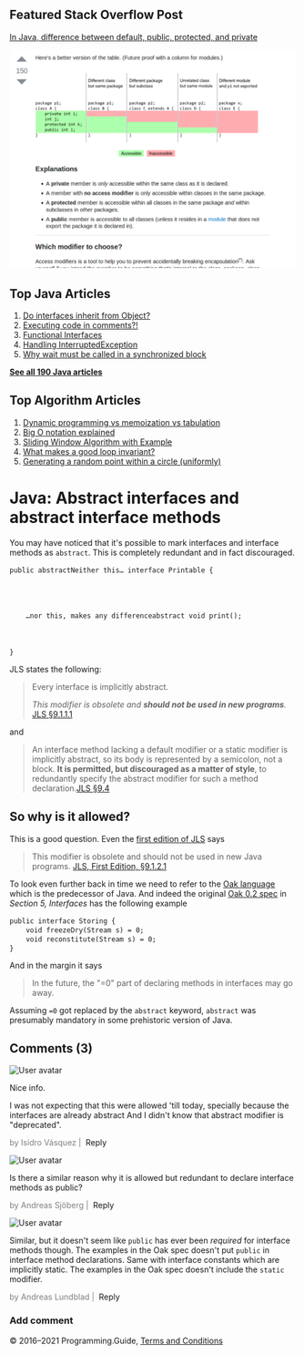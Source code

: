 <span class="underline"></span>

<span class="underline"></span>

Featured Stack Overflow Post
----------------------------

[In Java, difference between default, public, protected, and private](https://stackoverflow.com/a/33627846/276052)  
  
[<img src="../images/so-featured-33627846.png" alt="StackOverflow screenshot thumbnail" class="screenshot" />](https://stackoverflow.com/a/33627846/276052)

<span class="underline"></span>

Top Java Articles
-----------------

1.  [Do interfaces inherit from Object?](do-interfaces-inherit-from-object.html)
2.  [Executing code in comments?!](executing-code-in-comments.html)
3.  [Functional Interfaces](functional-interfaces.html)
4.  [Handling InterruptedException](handling-interrupted-exceptions.html)
5.  [Why wait must be called in a synchronized block](why-wait-must-be-in-synchronized.html)

[**See all 190 Java articles**](index.html)

Top Algorithm Articles
----------------------

1.  [Dynamic programming vs memoization vs tabulation](../dynamic-programming-vs-memoization-vs-tabulation.html)
2.  [Big O notation explained](../big-o-notation-explained.html)
3.  [Sliding Window Algorithm with Example](../sliding-window-example.html)
4.  [What makes a good loop invariant?](../what-makes-a-good-loop-invariant.html)
5.  [Generating a random point within a circle (uniformly)](../random-point-within-circle.html)

Java: Abstract interfaces and abstract interface methods
========================================================

You may have noticed that it's possible to mark interfaces and interface methods as `abstract`. This is completely redundant and in fact discouraged.

    public abstractNeither this… interface Printable {




        …nor this, makes any differenceabstract void print();



    }

JLS states the following:

> Every interface is implicitly abstract.
>
> <span class="small">*This modifier is obsolete and **should not be used in new programs**.*</span> <a href="https://docs.oracle.com/javase/specs/jls/se8/html/jls-9.html#jls-9.1.1.1" class="quote-source">JLS §9.1.1.1</a>

and

> An interface method lacking a default modifier or a static modifier is implicitly abstract, so its body is represented by a semicolon, not a block. **It is permitted, but discouraged as a matter of style**, to redundantly specify the abstract modifier for such a method declaration.<a href="https://docs.oracle.com/javase/specs/jls/se8/html/jls-9.html#jls-9.4" class="quote-source">JLS §9.4</a>

So why is it allowed?
---------------------

This is a good question. Even the [first edition of JLS](http://web.archive.org/web/20091123225637/http://java.sun.com/docs/books/jls/first_edition/html/9.doc.html#30820) says

> This modifier is obsolete and should not be used in new Java programs. <a href="http://web.archive.org/web/20091123225637/http://java.sun.com/docs/books/jls/first_edition/html/9.doc.html#30820)" class="quote-source">JLS, First Edition, §9.1.2.1</a>

To look even further back in time we need to refer to the [Oak language](http://en.wikipedia.org/wiki/Oak_%28programming_language%29) which is the predecessor of Java. And indeed the original [Oak 0.2 spec](http://aioo.be/mirrored/OakSpec0.2.pdf) in *Section 5, Interfaces* has the following example

    public interface Storing {
        void freezeDry(Stream s) = 0;
        void reconstitute(Stream s) = 0;
    }

And in the margin it says

> In the future, the "=0" part of declaring methods in interfaces may go away.

Assuming `=0` got replaced by the `abstract` keyword, `abstract` was presumably mandatory in some prehistoric version of Java.

Comments (3)
------------

![User avatar](https://www.gravatar.com/avatar/d41d8cd98f00b204e9800998ecf8427e?d=mp)

Nice info.

I was not expecting that this were allowed 'till today, specially because the interfaces are already abstract And I didn't know that abstract modifier is "deprecated".

<span style="color: grey">by Isidro Vásquez | </span> <span class="reply-button">Reply</span>

![User avatar](https://www.gravatar.com/avatar/d41d8cd98f00b204e9800998ecf8427e?d=mp)

Is there a similar reason why it is allowed but redundant to declare interface methods as public?

<span style="color: grey">by Andreas Sjöberg | </span> <span class="reply-button">Reply</span>

![User avatar](https://www.gravatar.com/avatar/99e100243aaa8b1469b1ed4e8bbecb06?d=mp)

Similar, but it doesn't seem like `public` has ever been *required* for interface methods though. The examples in the Oak spec doesn't put `public` in interface method declarations. Same with interface constants which are implicitly static. The examples in the Oak spec doesn't include the `static` modifier.

<span style="color: grey">by Andreas Lundblad | </span> <span class="reply-button">Reply</span>

### Add comment

© 2016–2021 Programming.Guide, [Terms and Conditions](../terms-and-conditions.html)
